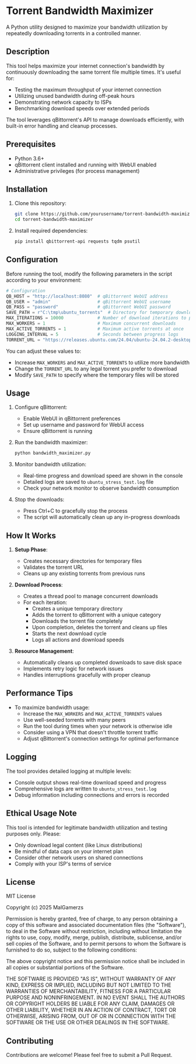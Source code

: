 # Torrent Bandwidth Maximizer

A Python utility designed to maximize your bandwidth utilization by repeatedly downloading torrents in a controlled manner.

## Description

This tool helps maximize your internet connection's bandwidth by continuously downloading the same torrent file multiple times. It's useful for:

- Testing the maximum throughput of your internet connection
- Utilizing unused bandwidth during off-peak hours
- Demonstrating network capacity to ISPs
- Benchmarking download speeds over extended periods

The tool leverages qBittorrent's API to manage downloads efficiently, with built-in error handling and cleanup processes.

## Prerequisites

- Python 3.6+
- qBittorrent client installed and running with WebUI enabled
- Administrative privileges (for process management)

## Installation

1. Clone this repository:
   ```bash
   git clone https://github.com/yourusername/torrent-bandwidth-maximizer.git
   cd torrent-bandwidth-maximizer
   ```

2. Install required dependencies:
   ```bash
   pip install qbittorrent-api requests tqdm psutil
   ```

## Configuration

Before running the tool, modify the following parameters in the script according to your environment:

```python
# Configuration
QB_HOST = "http://localhost:8080"  # qBittorrent WebUI address
QB_USER = "admin"                  # qBittorrent WebUI username
QB_PASS = "password"               # qBittorrent WebUI password
SAVE_PATH = r"C:\tmp\ubuntu_torrents"  # Directory for temporary downloads
MAX_ITERATIONS = 10000             # Number of download iterations to perform
MAX_WORKERS = 1                    # Maximum concurrent downloads
MAX_ACTIVE_TORRENTS = 1            # Maximum active torrents at once
LOGGING_INTERVAL = 5               # Seconds between progress logs
TORRENT_URL = "https://releases.ubuntu.com/24.04/ubuntu-24.04.2-desktop-amd64.iso.torrent"  # Torrent to download
```

You can adjust these values to:
- Increase `MAX_WORKERS` and `MAX_ACTIVE_TORRENTS` to utilize more bandwidth
- Change the `TORRENT_URL` to any legal torrent you prefer to download
- Modify `SAVE_PATH` to specify where the temporary files will be stored

## Usage

1. Configure qBittorrent:
   - Enable WebUI in qBittorrent preferences
   - Set up username and password for WebUI access
   - Ensure qBittorrent is running

2. Run the bandwidth maximizer:
   ```bash
   python bandwidth_maximizer.py
   ```

3. Monitor bandwidth utilization:
   - Real-time progress and download speed are shown in the console
   - Detailed logs are saved to `ubuntu_stress_test.log` file
   - Check your network monitor to observe bandwidth consumption

4. Stop the downloads:
   - Press Ctrl+C to gracefully stop the process
   - The script will automatically clean up any in-progress downloads

## How It Works

1. **Setup Phase**:
   - Creates necessary directories for temporary files
   - Validates the torrent URL
   - Cleans up any existing torrents from previous runs

2. **Download Process**:
   - Creates a thread pool to manage concurrent downloads
   - For each iteration:
     - Creates a unique temporary directory
     - Adds the torrent to qBittorrent with a unique category
     - Downloads the torrent file completely
     - Upon completion, deletes the torrent and cleans up files
     - Starts the next download cycle
     - Logs all actions and download speeds

3. **Resource Management**:
   - Automatically cleans up completed downloads to save disk space
   - Implements retry logic for network issues
   - Handles interruptions gracefully with proper cleanup

## Performance Tips

- To maximize bandwidth usage:
  - Increase the `MAX_WORKERS` and `MAX_ACTIVE_TORRENTS` values
  - Use well-seeded torrents with many peers
  - Run the tool during times when your network is otherwise idle
  - Consider using a VPN that doesn't throttle torrent traffic
  - Adjust qBittorrent's connection settings for optimal performance

## Logging

The tool provides detailed logging at multiple levels:

- Console output shows real-time download speed and progress
- Comprehensive logs are written to `ubuntu_stress_test.log`
- Debug information including connections and errors is recorded

## Ethical Usage Note

This tool is intended for legitimate bandwidth utilization and testing purposes only. Please:
- Only download legal content (like Linux distributions)
- Be mindful of data caps on your internet plan
- Consider other network users on shared connections
- Comply with your ISP's terms of service

## License

MIT License

Copyright (c) 2025 MalGamerzs

Permission is hereby granted, free of charge, to any person obtaining a copy
of this software and associated documentation files (the "Software"), to deal
in the Software without restriction, including without limitation the rights
to use, copy, modify, merge, publish, distribute, sublicense, and/or sell
copies of the Software, and to permit persons to whom the Software is
furnished to do so, subject to the following conditions:

The above copyright notice and this permission notice shall be included in all
copies or substantial portions of the Software.

THE SOFTWARE IS PROVIDED "AS IS", WITHOUT WARRANTY OF ANY KIND, EXPRESS OR
IMPLIED, INCLUDING BUT NOT LIMITED TO THE WARRANTIES OF MERCHANTABILITY,
FITNESS FOR A PARTICULAR PURPOSE AND NONINFRINGEMENT. IN NO EVENT SHALL THE
AUTHORS OR COPYRIGHT HOLDERS BE LIABLE FOR ANY CLAIM, DAMAGES OR OTHER
LIABILITY, WHETHER IN AN ACTION OF CONTRACT, TORT OR OTHERWISE, ARISING FROM,
OUT OF OR IN CONNECTION WITH THE SOFTWARE OR THE USE OR OTHER DEALINGS IN THE
SOFTWARE.

## Contributing

Contributions are welcome! Please feel free to submit a Pull Request.
